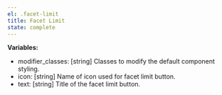 ```yaml
---
el: .facet-limit
title: Facet Limit
state: complete
---
```


__Variables:__
* modifier_classes: [string] Classes to modify the default component styling.
* icon: [string] Name of icon used for facet limit button.
* text: [string] Title of the facet limit button.
